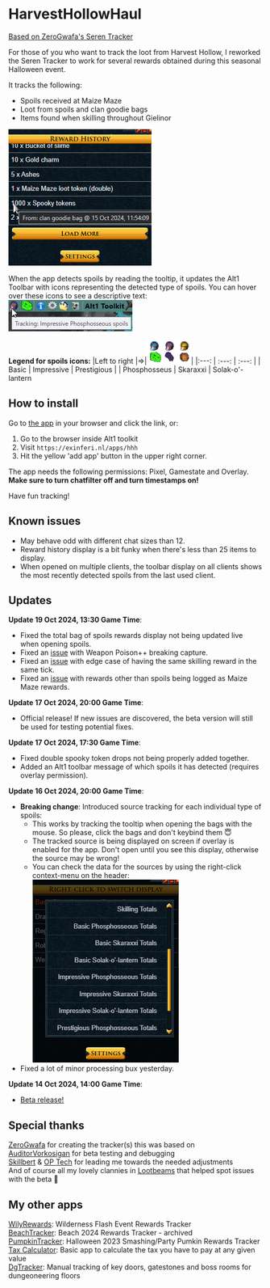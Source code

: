 # HarvestHollowHaul

[Based on ZeroGwafa's Seren Tracker](https://github.com/ZeroGwafa/SerenTracker/tree/master)

For those of you who want to track the loot from Harvest Hollow, I reworked the Seren Tracker to work for several rewards obtained during this seasonal Halloween event.

It tracks the following: 
- Spoils received at Maize Maze
- Loot from spoils and clan goodie bags
- Items found when skilling throughout Gielinor

![example](/assets/example.png)

When the app detects spoils by reading the tooltip, it updates the Alt1 Toolbar with icons representing the detected type of spoils.
You can hover over these icons to see a descriptive text:  
![toolbar example](/assets/toolbar.png)

**Legend for spoils icons:** 
|Left to right |=>|![x](/assets/toolbar-icons.png)|
|:---: | :---: | :---: |
| Basic | Impressive | Prestigious |
| Phosphosseus | Skaraxxi | Solak-o'-lantern

## How to install

Go to [the app](https://exinferi.nl/apps/hhh) in your browser and click the link, or:

1. Go to the browser inside Alt1 toolkit
2. Visit `https://exinferi.nl/apps/hhh`
3. Hit the yellow 'add app' button in the upper right corner.

The app needs the following permissions: Pixel, Gamestate and Overlay.  
**Make sure to turn chatfilter off and turn timestamps on!**

Have fun tracking!

## Known issues  

* May behave odd with different chat sizes than 12.
* Reward history display is a bit funky when there's less than 25 items to display.
* When opened on multiple clients, the toolbar display on all clients shows the most recently detected spoils from the last used client.

## Updates

**Update 19 Oct 2024, 13:30 Game Time**:

* Fixed the total bag of spoils rewards display not being updated live when opening spoils.
* Fixed an [issue](/../../issues/3) with Weapon Poison++ breaking capture.
* Fixed an [issue](/../../issues/4) with edge case of having the same skilling reward in the same tick.
* Fixed an [issue](/../../issues/5) with rewards other than spoils being logged as Maize Maze rewards.

**Update 17 Oct 2024, 20:00 Game Time**:

* Official release! If new issues are discovered, the beta version will still be used for testing potential fixes.

**Update 17 Oct 2024, 17:30 Game Time**:

* Fixed double spooky token drops not being properly added together.
* Added an Alt1 toolbar message of which spoils it has detected (requires overlay permission).

**Update 16 Oct 2024, 20:00 Game Time**:

* **Breaking change**: Introduced source tracking for each individual type of spoils:
  * This works by tracking the tooltip when opening the bags with the mouse. So please, click the bags and don't keybind them 😇
  * The tracked source is being displayed on screen if overlay is enabled for the app. Don't open until you see this display, otherwise the source may be wrong!
  * You can check the data for the sources by using the right-click context-menu on the header:
  ![context menu](/assets/contextmenu.png)
* Fixed a lot of minor processing bux yesterday.

**Update 14 Oct 2024, 14:00 Game Time**:

* [Beta release!](https://exinferi.github.io/HarvestHollowHaul/)

## Special thanks

[ZeroGwafa](https://github.com/ZeroGwafa) for creating the tracker(s) this was based on  
[AuditorVorkosigan](https://github.com/AuditorVorkosigan) for beta testing and debugging  
[Skillbert](https://github.com/skillbert) & [OP Tech](https://github.com/Techpure2013) for leading me towards the needed adjustments  
And of course all my lovely clannies in [Lootbeams](https://runepixels.com/clans/lootbeams/about) that helped spot issues with the beta 💜

## My other apps

[WilyRewards](https://github.com/ExInferi/WildyRewards): Wilderness Flash Event Rewards Tracker  
[BeachTracker](https://github.com/ExInferi/BeachTracker): Beach 2024 Rewards Tracker - archived  
[PumpkinTracker](https://github.com/ExInferi/PumpkinTracker): Halloween 2023 Smashing/Party Pumkin Rewards Tracker  
[Tax Calculator](https://runeapps.org/forums/viewtopic.php?id=1508): Basic app to calculate the tax you have to pay at any given value  
[DgTracker](https://runeapps.org/forums/viewtopic.php?id=1452): Manual tracking of key doors, gatestones and boss rooms for dungeoneering floors

